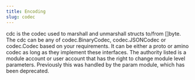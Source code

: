 ```yaml
---
title: Encoding
slug: codec
---
```


cdc is the codec used to marshall and unmarshall structs to/from []byte. The cdc can be any of codec.BinaryCodec, codec.JSONCodec or codec.Codec based on your requirements. It can be either a proto or amino codec as long as they implement these interfaces. The authority listed is a module account or user account that has the right to change module level parameters. Previously this was handled by the param module, which has been deprecated.
